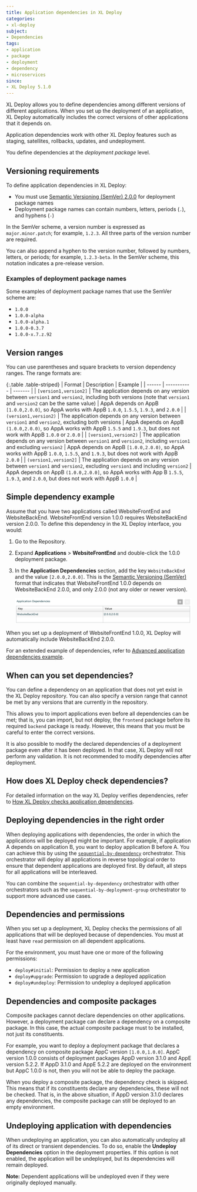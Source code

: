 ```yaml
---
title: Application dependencies in XL Deploy
categories:
- xl-deploy
subject:
- Dependencies
tags:
- application
- package
- deployment
- dependency
- microservices
since:
- XL Deploy 5.1.0
---
```


XL Deploy allows you to define dependencies among different versions of different applications. When you set up the deployment of an application, XL Deploy automatically includes the correct versions of other applications that it depends on.

Application dependencies work with other XL Deploy features such as staging, satellites, rollbacks, updates, and undeployment.

You define dependencies at the *deployment package* level.

## Versioning requirements

To define application dependencies in XL Deploy:

* You must use [Semantic Versioning (SemVer) 2.0.0](http://semver.org/) for deployment package names
* Deployment package names can contain numbers, letters, periods (`.`), and hyphens (`-`)

In the SemVer scheme, a version number is expressed as `major.minor.patch`; for example, `1.2.3`. All three parts of the version number are required.

You can also append a hyphen to the version number, followed by numbers, letters, or periods; for example, `1.2.3-beta`. In the SemVer scheme, this notation indicates a pre-release version.

### Examples of deployment package names

Some examples of deployment package names that use the SemVer scheme are:

* `1.0.0`
* `1.0.0-alpha`
* `1.0.0-alpha.1`
* `1.0.0-0.3.7`
* `1.0.0-x.7.z.92`

## Version ranges

You can use parentheses and square brackets to version dependency ranges. The range formats are:

{:.table .table-striped}
| Format | Description | Example |
| ------ | ----------- | ------- |
| `[version1,version2]` | The application depends on any version between `version1` and `version2`, including both versions (note that `version1` and `version2` can be the same value) | AppA depends on AppB `[1.0.0,2.0.0]`, so AppA works with AppB `1.0.0`, `1.5.5`, `1.9.3`, and `2.0.0` |
| `(version1,version2)` | The application depends on any version between `version1` and `version2`, excluding both versions | AppA depends on AppB `(1.0.0,2.0.0)`, so AppA works with AppB `1.5.5` and `1.9.3`, but does not work with AppB `1.0.0` or `2.0.0` |
| `[version1,version2)` | The application depends on any version between `version1` and `version2`, including `version1` and excluding `version2` | AppA depends on AppB `[1.0.0,2.0.0)`, so AppA works with AppB `1.0.0`, `1.5.5`, and `1.9.3`, but does not work with AppB `2.0.0` |
| `(version1,version2]` | The application depends on any version between `version1` and `version2`, excluding `version1` and including `version2` | AppA depends on AppB `(1.0.0,2.0.0]`, so AppA works with App B `1.5.5`, `1.9.3`, and `2.0.0`, but does not work with AppB `1.0.0` |

## Simple dependency example

Assume that you have two applications called WebsiteFrontEnd and WebsiteBackEnd. WebsiteFrontEnd version 1.0.0 requires WebsiteBackEnd version 2.0.0. To define this dependency in the XL Deploy interface, you would:

1. Go to the Repository.
1. Expand **Applications** > **WebsiteFrontEnd** and double-click the 1.0.0 deployment package.
1. In the **Application Dependencies** section, add the key `WebsiteBackEnd` and the value `[2.0.0,2.0.0]`. This is the [Semantic Versioning (SemVer)](http://semver.org/) format that indicates that WebsiteFrontEnd 1.0.0 depends on WebsiteBackEnd 2.0.0, and only 2.0.0 (not any older or newer version).

    ![Application with dependencies](images/app-dependencies-example-01.png)

When you set up a deployment of WebsiteFrontEnd 1.0.0, XL Deploy will automatically include WebsiteBackEnd 2.0.0.

For an extended example of dependencies, refer to [Advanced application dependencies example](/xl-deploy/concept/advanced-application-dependencies-example.html).

## When can you set dependencies?

You can define a dependency on an application that does not yet exist in the XL Deploy repository. You can also specify a version range that cannot be met by any versions that are currently in the repository.

This allows you to import applications even before all dependencies can be met; that is, you can import, but not deploy, the `frontend` package before its required `backend` package is ready. However, this means that you must be careful to enter the correct versions.

It is also possible to modify the declared dependencies of a deployment package even after it has been deployed. In that case, XL Deploy will not perform any validation. It is not recommended to modify dependencies after deployment.

## How does XL Deploy check dependencies?

For detailed information on the way XL Deploy verifies dependencies, refer to [How XL Deploy checks application dependencies](/xl-deploy/concept/how-xl-deploy-checks-application-dependencies.html).

## Deploying dependencies in the right order

When deploying applications with dependencies, the order in which the applications will be deployed might be important. For example, if application A depends on application B, you want to deploy application B before A. You can achieve this by using the [`sequential-by-dependency`](/xl-deploy/concept/types-of-orchestrators-in-xl-deploy.html) orchestrator. This orchestrator will deploy all applications in reverse topological order to ensure that dependent applications are deployed first. By default, all steps for all applications will be interleaved.

You can combine the `sequential-by-dependency` orchestrator with other orchestrators such as the `sequential-by-deployment-group` orchestrator to support more advanced use cases.

## Dependencies and permissions

When you set up a deployment, XL Deploy checks the permissions of all applications that will be deployed because of dependencies. You must at least have `read` permission on all dependent applications.

For the environment, you must have one or more of the following permissions:

* `deploy#initial`: Permission to deploy a new application
* `deploy#upgrade`: Permission to upgrade a deployed application
* `deploy#undeploy`: Permission to undeploy a deployed application

## Dependencies and composite packages

Composite packages cannot declare dependencies on other applications. However, a deployment package can declare a dependency on a composite package. In this case, the actual composite package must to be installed, not just its constituents.

For example, you want to deploy a deployment package that declares a dependency on composite package AppC version `[1.0.0,1.0.0]`. AppC version 1.0.0 consists of deployment packages AppD version 3.1.0 and AppE version 5.2.2. If AppD 3.1.0 and AppE 5.2.2 are deployed on the environment but AppC 1.0.0 is not, then you will not be able to deploy the package.

When you deploy a composite package, the dependency check is skipped. This means that if its constituents declare any dependencies, these will not be checked. That is, in the above situation, if AppD version 3.1.0 declares any dependencies, the composite package can still be deployed to an empty environment.

## Undeploying application with dependencies

When undeploying an application, you can also automatically undeploy all of its direct or transient dependencies. To do so, enable the **Undeploy Dependencies** option in the deployment properties. If this option is not enabled, the application will be undeployed, but its dependencies will remain deployed.

**Note:** Dependent applications will be undeployed even if they were originally deployed manually.
